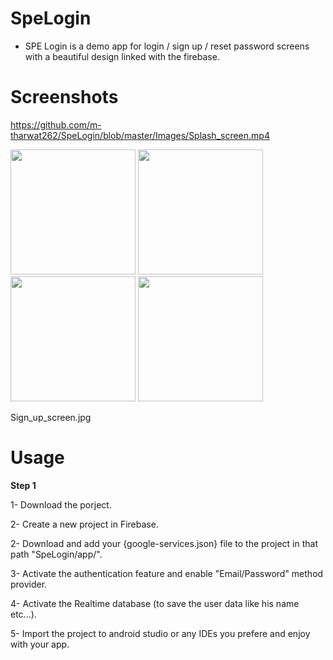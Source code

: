 # SpeLogin

- SPE Login is a demo app for login / sign up / reset password screens with a beautiful design linked with the firebase.

# Screenshots




https://github.com/m-tharwat262/SpeLogin/blob/master/Images/Splash_screen.mp4



<img src="https://github.com/m-tharwat262/SpeLogin/blob/master/Images/Login_screen.jpg" width="200">  <img src="https://github.com/m-tharwat262/SpeLogin/blob/master/Images/Sign_up_screen.jpg" width="200">  <img src="https://github.com/m-tharwat262/SpeLogin/blob/master/Images/Reset_password_screen.jpg" width="200">  <img src="https://github.com/m-tharwat262/SpeLogin/blob/master/Images/Reset_password_dialog.jpg" width="200">


Sign_up_screen.jpg
# Usage

**Step 1**

1- Download the porject.

2- Create a new project in Firebase.

2- Download and add your {google-services.json} file to the project in that path "SpeLogin/app/".

3- Activate the authentication feature and enable "Email/Password" method provider.

4- Activate the Realtime database (to save the user data like his name etc...).

5- Import the project to android studio or any IDEs you prefere and enjoy with your app.
